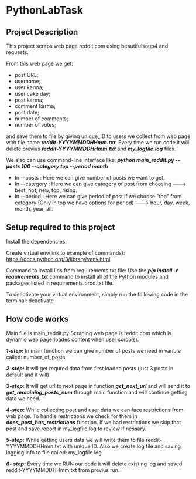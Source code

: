 # PythonLabTask

## Project Description
This project scraps web page reddit.com using beautifulsoup4 and requests.

From this web page we get:

 - post URL;
 - username;
 - user karma;
 - user cake day;
 - post karma;
 - comment karma;
 - post date;
 - number of comments;
 - number of votes;

and save them to file by giving unique_ID to users we collect from web page with file name ***reddit-YYYYMMDDHHmm.txt***.
Every time we run code it will delete previus ***reddit-YYYYMMDDHHmm.txt*** and ***my_logfile.log*** files.

We also can use command-line interface like:
***python main_reddit.py --posts 100 --category top --period month***

- In --posts : Here we can give number of posts we want to get.
- In --category : Here we can give category of post from choosing ---> best, hot, new, top, rising.
- In --period : Here we can give period of post if we choose "top" from category (Only in top we have options for period) ---> hour, day, week, month, year, all. 

## Setup required to this project
Install the dependencies:

Create virtual env(link to example of commands):
https://docs.python.org/3/library/venv.html

Command to install libs from requirements.txt file:
Use the ***pip install -r requirements.txt*** command to install all of the Python modules and packages listed in requirements.prod.txt file.

To deactivate your virtual environment, simply run the following code in the terminal:
deactivate


## How code works
Main file is main_reddit.py 
Scraping web page is reddit.com which is dynamic web page(loades content when user scrools).

***1-step:*** In main function we can give number of posts we need in varible called: number_of_posts

***2-step:*** It will get requred data from first loaded posts (just 3 posts in default and it will)

***3-step:*** It will get url to next page in function ***get_next_url*** and will send it to ***get_remaining_posts_num*** through main function and will continue getting data we need.

***4-step:*** While collecting post and user data we can face restrictions from web page. To handle restrictions we check for them in ***does_post_has_restrictions*** function. If we had restrictions we skip that post and save report in my_logfile.log to review if nessary.

***5-step:*** While getting users data we will write them to file reddit-YYYYMMDDHHmm.txt with unique ID. Also we create log file and saving logging info to file called: my_logfile.log.

***6- step:*** Every time we RUN our code it will delete existing log and saved reddit-YYYYMMDDHHmm.txt from previus run.
